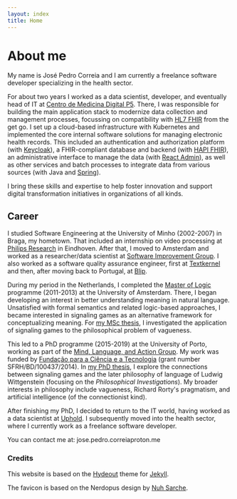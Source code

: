 ```yaml
---
layout: index
title: Home
---
```


# About me

My name is José Pedro Correia and I am currently a freelance software developer specializing in the health sector.

For about two years I worked as a data scientist, developer, and eventually head of IT at [Centro de Medicina Digital P5](https://www.p5.pt/).
There, I was responsible for building the main application stack to modernize data collection and management processes, focussing on compatibility with [HL7 FHIR](https://hl7.org/fhir/) from the get go.
I set up a cloud-based infrastructure with Kubernetes and implemented the core internal software solutions for managing electronic health records.
This included an authentication and authorization platform (with [Keycloak](https://www.keycloak.org/)), a FHIR-compliant database and backend (with [HAPI FHIR](https://hapifhir.io/)), an administrative interface to manage the data (with [React Admin](https://marmelab.com/react-admin/)), as well as other services and batch processes to integrate data from various sources (with Java and [Spring](https://spring.io/)).

I bring these skills and expertise to help foster innovation and support digital transformation initiatives in organizations of all kinds.

## Career

I studied Software Engineering at the University of Minho (2002-2007) in Braga, my hometown. That included an internship on video processing at [Philips Research](https://www.philips.com/a-w/research/home.html) in Eindhoven. After that, I moved to Amsterdam and worked as a researcher/data scientist at [Software Improvement Group](https://www.sig.eu/). I also worked as a software quality assurance engineer, first at [Textkernel](https://www.textkernel.com/) and then, after moving back to Portugal, at [Blip](https://blip.pt/).

During my period in the Netherlands, I completed the [Master of Logic](http://www.illc.uva.nl/MScLogic/) programme (2011-2013) at the University of Amsterdam. There, I began developing an interest in better understanding meaning in natural language. Unsatisfied with formal semantics and related logic-based approaches, I became interested in signaling games as an alternative framework for conceptualizing meaning. For [my MSc thesis](http://arno.uva.nl/document/499282), I investigated the application of signaling games to the philosophical problem of vagueness.

This led to a PhD programme (2015-2019) at the University of Porto, working as part of the [Mind, Language, and Action Group](https://mlag.up.pt/). My work was funded by [Fundação para a Ciência e a Tecnologia](http://www.fct.pt/) (grant number SFRH/BD/100437/2014). In [my PhD thesis](https://hdl.handle.net/10216/126715), I explore the connections between signaling games and the later philosophy of language of Ludwig Wittgenstein (focusing on the _Philosophical Investigations_). My broader interests in philosophy include vagueness, Richard Rorty's pragmatism, and artificial intelligence (of the connectionist kind).

After finishing my PhD, I decided to return to the IT world, having worked as a data scientist at [Uphold](https://uphold.com/).
I subsequently moved into the health sector, where I currently work as a freelance software developer.


You can contact me at: jose.pedro.correia<span class="at-sign">proton.me</span>

### Credits

This website is based on the [Hydeout](https://fongandrew.github.io/hydeout/) theme for [Jekyll](https://jekyllrb.com/).

The favicon is based on the Nerdopus design by [Nuh Sarche](https://www.redbubble.com/people/nuhsarche).